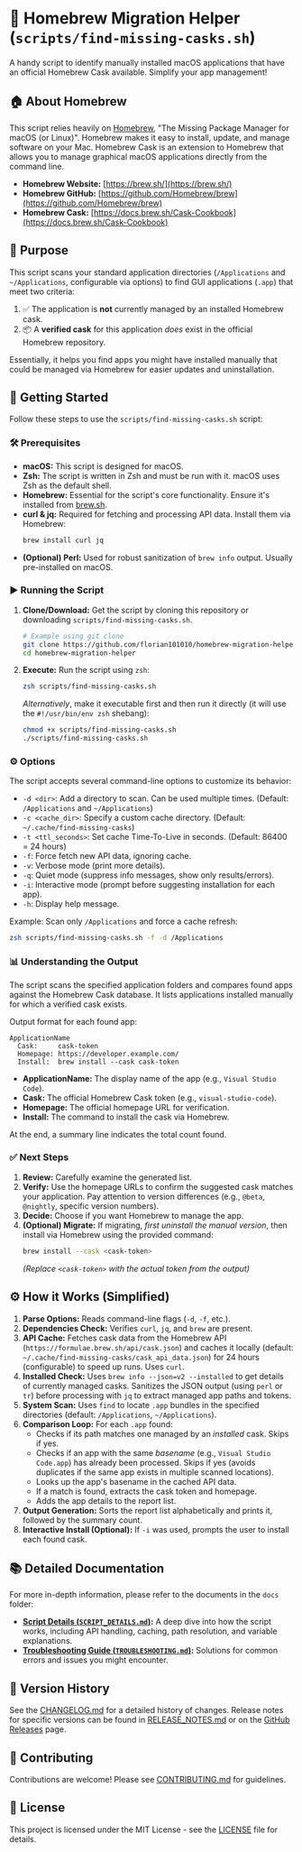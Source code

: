 # 🍺 Homebrew Migration Helper (`scripts/find-missing-casks.sh`)

A handy script to identify manually installed macOS applications that have an official Homebrew Cask available. Simplify your app management!

## 🏠 About Homebrew

This script relies heavily on [Homebrew](https://brew.sh/), "The Missing Package Manager for macOS (or Linux)". Homebrew makes it easy to install, update, and manage software on your Mac. Homebrew Cask is an extension to Homebrew that allows you to manage graphical macOS applications directly from the command line.

*   **Homebrew Website:** [https://brew.sh/](https://brew.sh/)
*   **Homebrew GitHub:** [https://github.com/Homebrew/brew](https://github.com/Homebrew/brew)
*   **Homebrew Cask:** [https://docs.brew.sh/Cask-Cookbook](https://docs.brew.sh/Cask-Cookbook)

## 🎯 Purpose

This script scans your standard application directories (`/Applications` and `~/Applications`, configurable via options) to find GUI applications (`.app`) that meet two criteria:

1.  ✅ The application is **not** currently managed by an installed Homebrew cask.
2.  📦 A **verified cask** for this application *does* exist in the official Homebrew repository.

Essentially, it helps you find apps you might have installed manually that could be managed via Homebrew for easier updates and uninstallation.

## 🚀 Getting Started

Follow these steps to use the `scripts/find-missing-casks.sh` script:

### 🛠️ Prerequisites

*   **macOS:** This script is designed for macOS.
*   **Zsh:** The script is written in Zsh and must be run with it. macOS uses Zsh as the default shell.
*   **Homebrew:** Essential for the script's core functionality. Ensure it's installed from [brew.sh](https://brew.sh/).
*   **curl & jq:** Required for fetching and processing API data. Install them via Homebrew:
    ```bash
    brew install curl jq
    ```
*   **(Optional) Perl:** Used for robust sanitization of `brew info` output. Usually pre-installed on macOS.

### ▶️ Running the Script

1.  **Clone/Download:** Get the script by cloning this repository or downloading `scripts/find-missing-casks.sh`.
    ```bash
    # Example using git clone
    git clone https://github.com/florian101010/homebrew-migration-helper.git
    cd homebrew-migration-helper
    ```
2.  **Execute:** Run the script using `zsh`:
    ```bash
    zsh scripts/find-missing-casks.sh
    ```
    *Alternatively*, make it executable first and then run it directly (it will use the `#!/usr/bin/env zsh` shebang):
    ```bash
    chmod +x scripts/find-missing-casks.sh
    ./scripts/find-missing-casks.sh
    ```

### ⚙️ Options

The script accepts several command-line options to customize its behavior:

*   `-d <dir>`: Add a directory to scan. Can be used multiple times. (Default: `/Applications` and `~/Applications`)
*   `-c <cache_dir>`: Specify a custom cache directory. (Default: `~/.cache/find-missing-casks`)
*   `-t <ttl_seconds>`: Set cache Time-To-Live in seconds. (Default: 86400 = 24 hours)
*   `-f`: Force fetch new API data, ignoring cache.
*   `-v`: Verbose mode (print more details).
*   `-q`: Quiet mode (suppress info messages, show only results/errors).
*   `-i`: Interactive mode (prompt before suggesting installation for each app).
*   `-h`: Display help message.

Example: Scan only `/Applications` and force a cache refresh:
```bash
zsh scripts/find-missing-casks.sh -f -d /Applications
```

### 📊 Understanding the Output

The script scans the specified application folders and compares found apps against the Homebrew Cask database. It lists applications installed manually for which a verified cask exists.

Output format for each found app:
```
ApplicationName
  Cask:     cask-token
  Homepage: https://developer.example.com/
  Install:  brew install --cask cask-token
```
*   **ApplicationName:** The display name of the app (e.g., `Visual Studio Code`).
*   **Cask:** The official Homebrew Cask token (e.g., `visual-studio-code`).
*   **Homepage:** The official homepage URL for verification.
*   **Install:** The command to install the cask via Homebrew.

At the end, a summary line indicates the total count found.

### ✅ Next Steps

1.  **Review:** Carefully examine the generated list.
2.  **Verify:** Use the homepage URLs to confirm the suggested cask matches your application. Pay attention to version differences (e.g., `@beta`, `@nightly`, specific version numbers).
3.  **Decide:** Choose if you want Homebrew to manage the app.
4.  **(Optional) Migrate:** If migrating, *first uninstall the manual version*, then install via Homebrew using the provided command:
    ```bash
    brew install --cask <cask-token>
    ```
    *(Replace `<cask-token>` with the actual token from the output)*

## ⚙️ How it Works (Simplified)

1.  **Parse Options:** Reads command-line flags (`-d`, `-f`, etc.).
2.  **Dependencies Check:** Verifies `curl`, `jq`, and `brew` are present.
3.  **API Cache:** Fetches cask data from the Homebrew API (`https://formulae.brew.sh/api/cask.json`) and caches it locally (default: `~/.cache/find-missing-casks/cask_api_data.json`) for 24 hours (configurable) to speed up runs. Uses `curl`.
4.  **Installed Check:** Uses `brew info --json=v2 --installed` to get details of currently managed casks. Sanitizes the JSON output (using `perl` or `tr`) before processing with `jq` to extract managed app paths and tokens.
5.  **System Scan:** Uses `find` to locate `.app` bundles in the specified directories (default: `/Applications`, `~/Applications`).
6.  **Comparison Loop:** For each `.app` found:
    *   Checks if its path matches one managed by an *installed* cask. Skips if yes.
    *   Checks if an app with the same *basename* (e.g., `Visual Studio Code.app`) has already been processed. Skips if yes (avoids duplicates if the same app exists in multiple scanned locations).
    *   Looks up the app's basename in the cached API data.
    *   If a match is found, extracts the cask token and homepage.
    *   Adds the app details to the report list.
7.  **Output Generation:** Sorts the report list alphabetically and prints it, followed by the summary count.
8.  **Interactive Install (Optional):** If `-i` was used, prompts the user to install each found cask.

## 📚 Detailed Documentation

For more in-depth information, please refer to the documents in the `docs` folder:

*   **[Script Details (`SCRIPT_DETAILS.md`)](./docs/SCRIPT_DETAILS.md):** A deep dive into how the script works, including API handling, caching, path resolution, and variable explanations.
*   **[Troubleshooting Guide (`TROUBLESHOOTING.md`)](./docs/TROUBLESHOOTING.md):** Solutions for common errors and issues you might encounter.

## 📜 Version History

See the [CHANGELOG.md](./CHANGELOG.md) for a detailed history of changes.
Release notes for specific versions can be found in [RELEASE_NOTES.md](./RELEASE_NOTES.md) or on the [GitHub Releases](https://github.com/florian101010/homebrew-migration-helper/releases) page.

## 🤝 Contributing

Contributions are welcome! Please see [CONTRIBUTING.md](./CONTRIBUTING.md) for guidelines.

## 📜 License

This project is licensed under the MIT License - see the [LICENSE](./LICENSE) file for details.